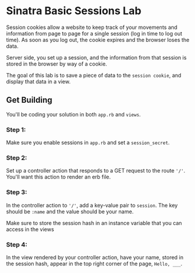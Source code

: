# Sinatra Basic Sessions Lab

Session cookies allow a website to keep track of your movements and information from page to page for a single session (log in time to log out time). As soon as you log out, the cookie expires and the browser loses the data.

Server side, you set up a session, and the information from that session is stored in the browser by way of a cookie.

The goal of this lab is to save a piece of data to the `session cookie`, and display that data in a view. 

## Get Building

You'll be coding your solution in both `app.rb` and `views`.


### Step 1:

Make sure you enable sessions in `app.rb` and set a `session_secret`.

### Step 2: 

Set up a controller action that responds to a GET request to the route `'/'`. You'll want this action to render an erb file.

### Step 3:

In the controller action to `'/'`, add a key-value pair to `session`. The key should be `:name` and the value should be your name.

Make sure to store the session hash in an instance variable that you can access in the views

### Step 4:

In the view rendered by your controller action, have your name, stored in the session hash, appear in the top right corner of the page, `Hello, ___`.


